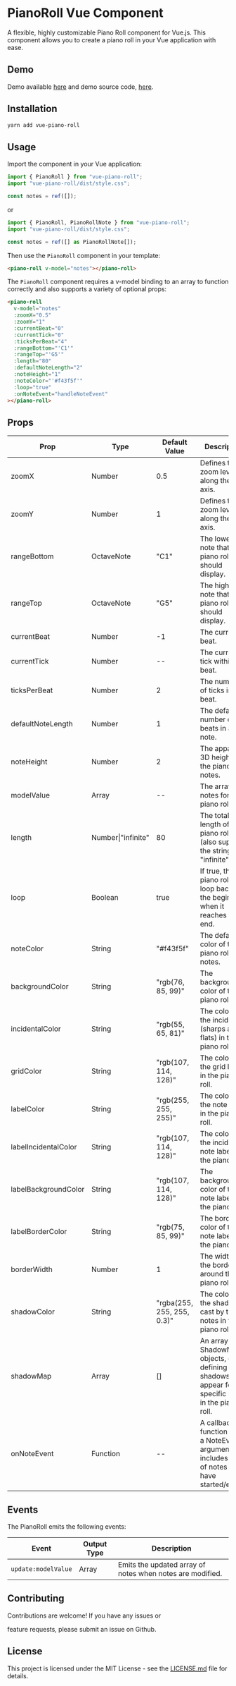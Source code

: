 # PianoRoll Vue Component

A flexible, highly customizable Piano Roll component for Vue.js. This component allows you to create a piano roll in your Vue application with ease.

## Demo

Demo available [here](https://vue-piano-roll.netlify.app/) and demo source code, [here](https://github.com/howardah/vue-piano-roll-demo).

## Installation

```bash
yarn add vue-piano-roll
```

## Usage

Import the component in your Vue application:

```javascript
import { PianoRoll } from "vue-piano-roll";
import "vue-piano-roll/dist/style.css";

const notes = ref([]);
```

or

```typescript
import { PianoRoll, PianoRollNote } from "vue-piano-roll";
import "vue-piano-roll/dist/style.css";

const notes = ref([] as PianoRollNote[]);
```

Then use the `PianoRoll` component in your template:

```html
<piano-roll v-model="notes"></piano-roll>
```

The `PianoRoll` component requires a v-model binding to an array to function correctly and also supports a variety of optional props:

```html
<piano-roll
  v-model="notes"
  :zoomX="0.5"
  :zoomY="1"
  :currentBeat="0"
  :currentTick="0"
  :ticksPerBeat="4"
  :rangeBottom="'C1'"
  :rangeTop="'G5'"
  :length="80"
  :defaultNoteLength="2"
  :noteHeight="1"
  :noteColor="'#f43f5f'"
  :loop="true"
  :onNoteEvent="handleNoteEvent"
></piano-roll>
```

## Props

| Prop                  | Type                  | Default Value           | Description                                                                                                |
| --------------------- | --------------------- | ----------------------- | ---------------------------------------------------------------------------------------------------------- |
| zoomX                 | Number                | 0.5                     | Defines the zoom level along the x-axis.                                                                   |
| zoomY                 | Number                | 1                       | Defines the zoom level along the y-axis.                                                                   |
| rangeBottom           | OctaveNote            | "C1"                    | The lowest note that the piano roll should display.                                                        |
| rangeTop              | OctaveNote            | "G5"                    | The highest note that the piano roll should display.                                                       |
| currentBeat           | Number                | -1                      | The current beat.                                                                                          |
| currentTick           | Number                | --                      | The current tick within the beat.                                                                          |
| ticksPerBeat          | Number                | 2                       | The number of ticks in a beat.                                                                             |
| defaultNoteLength     | Number                | 1                       | The default number of beats in a note.                                                                     |
| noteHeight            | Number                | 2                       | The apparent 3D height of the piano roll notes.                                                            |
| modelValue            | Array                 | --                      | The array of notes for the piano roll.                                                                     |
| length                | Number\|"infinite"    | 80                      | The total length of the piano roll. (also supports the string "infinite")                                  |
| loop                  | Boolean               | true                    | If true, the piano roll will loop back to the beginning when it reaches the end.                            |
| noteColor             | String                | "#f43f5f"               | The default color of the piano roll notes.                                                                 |
| backgroundColor       | String                | "rgb(76, 85, 99)"       | The background color of the piano roll.                                                                    |
| incidentalColor       | String                | "rgb(55, 65, 81)"       | The color of the incidentals (sharps and flats) in the piano roll.                                         |
| gridColor             | String                | "rgb(107, 114, 128)"    | The color of the grid lines in the piano roll.                                                             |
| labelColor            | String                | "rgb(255, 255, 255)"    | The color of the note labels in the piano roll.                                                            |
| labelIncidentalColor  | String                | "rgb(107, 114, 128)"    | The color of the incidental note labels in the piano roll.                                                 |
| labelBackgroundColor  | String                | "rgb(107, 114, 128)"    | The background color of the note labels in the piano roll.                                                 |
| labelBorderColor      | String                | "rgb(75, 85, 99)"       | The border color of the note labels in the piano roll.                                                     |
| borderWidth           | Number                | 1                       | The width of the border around the piano roll.                                                             |
| shadowColor           | String                | "rgba(255, 255, 255, 0.3)" | The color of the shadow cast by the notes in the piano roll.                                               |
| shadowMap             | Array                 | []                      | An array of ShadowMap objects, each defining how shadows appear for a specific note in the piano roll.     |
| onNoteEvent           | Function              | --                      | A callback function with a NoteEvent argument that includes a list of notes that have started/ended.       |

## Events

The PianoRoll emits the following events:

| Event               | Output Type | Description                                               |
| ------------------- | ----------- | --------------------------------------------------------- |
| `update:modelValue` | Array       | Emits the updated array of notes when notes are modified. |

## Contributing

Contributions are welcome! If you have any issues or

feature requests, please submit an issue on Github.

## License

This project is licensed under the MIT License - see the [LICENSE.md](LICENSE.md) file for details.
